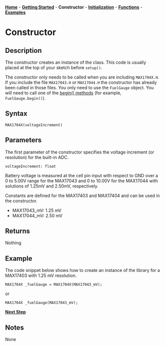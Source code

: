 [**Home**](https://porrey.github.io/max1704x) -
[**Getting Started**](https://porrey.github.io/max1704x/getting-started) -
**Constructor** -
[**Initialization**](https://porrey.github.io/max1704x/initialization) -
[**Functions**](https://porrey.github.io/max1704x/functions) -
[**Examples**](https://porrey.github.io/max1704x/examples)
# Constructor
## Description
The constructor creates an instance of the class. This code is usually placed at the top of your sketch before `setup()`.

The constructor only needs to be called when you are including `MAX1704X.H`. If you include the file `MAX17043.H` or `MAX17044.H` the constructor has already been called in those files. You only need to use the `FuelGauge` object. You will need to call one of the [begin() methods](https://porrey.github.io/max1704x/initialization) (for example, `FuelGauge.begin()`).
## Syntax
`MAX1704X(voltageIncrement)`

## Parameters
The first parameter of the constructor specifies the voltage increment (or resolution) for the built-in ADC.

`voltageIncrement: float`

Battery voltage is measured at the cell pin input with respect to GND over a 0 to 5.00V range for the MAX17043 and 0 to 10.00V for the MAX17044 with solutions of 1.25mV and 2.50mV, respectively.

Constants are defined for the MAX17403 and MAX17404 and can be used in the constructor.

* MAX17043_mV: 1.25 mV
* MAX17044_mV: 2.50 mV

## Returns
Nothing
## Example
The code snippet below shows how to create an instance of the library for a MAX17403 with 1.25 mV resolution.

`MAX1704X _fuelGauge = MAX1704X(MAX17043_mV);`

or

`MAX1704X _fuelGauge(MAX17043_mV);`

[**Next Step**](https://porrey.github.io/max1704x/initialization)

## Notes
None